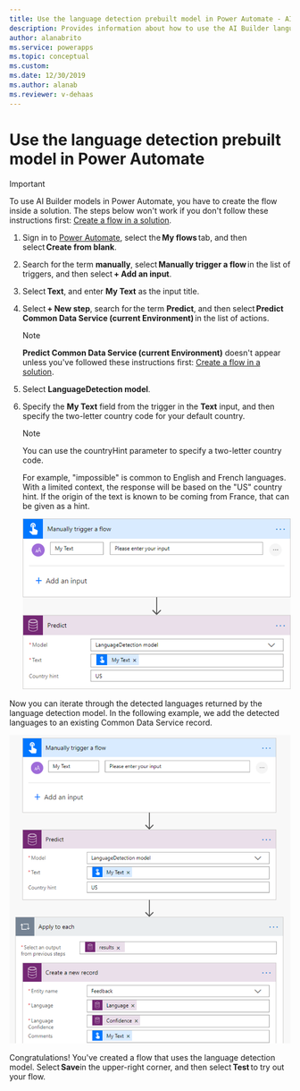 ```yaml
---
title: Use the language detection prebuilt model in Power Automate - AI Builder | Microsoft Docs
description: Provides information about how to use the AI Builder language detection prebuilt model in your flows
author: alanabrito
ms.service: powerapps
ms.topic: conceptual
ms.custom: 
ms.date: 12/30/2019
ms.author: alanab
ms.reviewer: v-dehaas
---
```


# Use the language detection prebuilt model in Power Automate

> [!IMPORTANT]
 > To use AI Builder models in Power Automate, you have to create the flow inside a solution. The steps below won't work if you don't follow these instructions first: [Create a flow in a solution](/flow/create-flow-solution).

1. Sign in to [Power Automate](https://flow.microsoft.com/signin), select the **My flows** tab, and then select **Create from blank**.

1. Search for the term **manually**, select **Manually trigger a flow** in the list of triggers, and then select **+ Add an input**.
1. Select **Text**, and enter **My Text** as the input title.
1. Select **+ New step**, search for the term **Predict**, and then select **Predict Common Data Service (current Environment)** in the list of actions.
    >[!NOTE]
    > **Predict Common Data Service (current Environment)** doesn't appear unless you've followed these instructions first: [Create a flow in a solution](/flow/create-flow-solution).
1. Select **LanguageDetection model**. 
1. Specify the **My Text** field from the trigger in the **Text** input, and then specify the two-letter country code for your default country. 

   >[!NOTE]
   >You can use the countryHint parameter to specify a two-letter country code. 
   >
   >For example, "impossible" is common to English and French languages. With a limited context, the response will be based on the "US" country hint. If the origin of the text is known to be coming from France, that can be given as a hint.

   ![Manually trigger a flow screen](media/trigger-text-flow.png "Manually trigger a flow screens")

Now you can iterate through the detected languages returned by the language detection model. In the following example, we add the detected languages to an existing Common Data Service record.<!--As noted in flow-key-phrase-extraction.md, maybe you should you describe what's happening in the image in the alt text if it won't be obvious to the reader. At the very least, the alt text should be a bit more descriptive than this!-->

![Example](media/text-flow-example.png "Example")

Congratulations! You've created a flow that uses the language detection model. Select **Save**in the upper-right corner, and then select **Test** to try out your flow.
